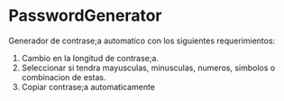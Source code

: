 # PasswordGenerator

Generador de contrase;a automatico con los siguientes requerimientos:

1. Cambio en la longitud de contrase;a.
2. Seleccionar si tendra mayusculas, minusculas, numeros, simbolos o combinacion de estas. 
3. Copiar contrase;a automaticamente